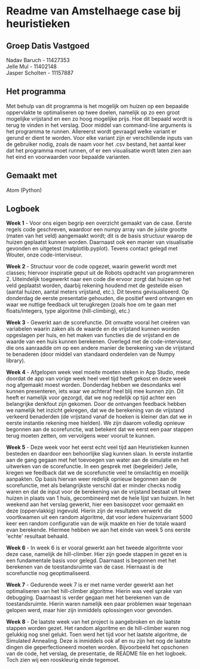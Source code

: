 # Readme van Amstelhaege case bij heuristieken
## Groep Datis Vastgoed
Nadav Baruch - 11427353</br>
Jelle Mul - 11402148</br>
Jasper Scholten - 11157887

## Het programma
Met behulp van dit programma is het mogelijk om huizen op een bepaalde oppervlakte te optimaliseren op twee doelen, namelijk op zo een groot mogelijke vrijstand en een zo hoog mogelijke prijs. Hoe dit bepaald wordt is terug te vinden in het verslag. Door middel van command-line arguments is het programma te runnen. Allereerst wordt gevraagd welke variant er gerund er dient te worden. Voor elke variant zijn er verschillende inputs van de gebruiker nodig, zoals de naam voor het .csv bestand, het aantal keer dat het programma moet runnen, of er een visualisatie wordt laten zien aan het eind en voorwaarden voor bepaalde varianten. 
## Gemaakt met
Atom (Python)

## Logboek
**Week 1** - Voor ons eigen begrip een overzicht gemaakt van de case. Eerste regels code geschreven, waardoor een numpy array van de juiste grootte (maten van het veld) aangemaakt wordt; dit is de basis structuur waarop de huizen geplaatst kunnen worden. Daarnaast ook een manier van visualisatie gevonden en uitgetest (matplotlib.pyplot). Tevens contact gelegd met Wouter, onze code-interviseur.

**Week 2** - Structuur voor de code opgezet, waarin gewerkt wordt met classes; hiervoor inspiratie geput uit de Robots opdracht van programmeren 2. Uiteindelijk toegewerkt naar een code die ervoor zorgt dat huizen op het veld geplaatst worden, daarbij rekening houdend met de gestelde eisen (aantal huizen, aantal meters vrijstand, etc.). Dit tevens gevisualiseerd. Op donderdag de eerste presentatie gehouden, die positief werd ontvangen en waar we nuttige feedback uit terugkregen (zoals hoe om te gaan met floats/integers, type algoritme (hill-climbing), etc.)

**Week 3** - Gewerkt aan de scorefunctie. Dit omvatte vooral het creëren van variabelen waarin zaken als de waarde en de vrijstand kunnen worden opgeslagen per huis, en het maken van functies die de vrijstand en de waarde van een huis kunnen berekenen. Overlegd met de code-interviseur, die ons aanraadde om op een andere manier de berekening van de vrijstand te benaderen (door middel van standaard onderdelen van de Numpy library).

**Week 4** - Afgelopen week veel moeite moeten steken in App Studio, mede doordat de app van vorige week heel veel tijd heeft gekost en deze week nog afgemaakt moest worden. Donderdag hebben we desondanks wel kunnen presenteren, iets waar we achteraf heel blij mee kunnen zijn. Dit heeft er namelijk voor gezorgd, dat we nog redelijk op tijd achter een belangrijke denkfout zijn gekomen. Door de ontvangen feedback hebben we namelijk het inzicht gekregen, dat we de berekening van de vrijstand verkeerd benaderden (de vrijstand vanaf de hoeken is kleiner dan dat we in eerste instantie rekening mee hielden). We zijn daarom volledig opnieuw begonnen aan de scorefunctie, wat betekent dat we eerst een paar stappen terug moeten zetten, om vervolgens weer vooruit te kunnen.

**Week 5** - Deze week voor het eerst echt veel tijd aan Heuristieken kunnen besteden en daardoor een behoorlijke slag kunnen slaan. In eerste instantie aan de gang gegaan met het toevoegen van water aan de simulatie en het uitwerken van de scorefunctie. In een gesprek met (begeleider) Jelle, kregen we feedback dat we de scorefunctie veel te omslachtig en moeilijk aanpakten. Op basis hiervan weer redelijk opnieuw begonnen aan de scorefunctie, met als belangrijkste verschil dat er minder checks nodig waren en dat de input voor de berekening van de vrijstand bestaat uit twee huizen in plaats van 1 huis, gecombineerd met de hele lijst van huizen. In het weekend aan het verslag gewerkt, hier een basisopzet voor gemaakt en deze (oppervlakkig) ingevuld. Hierin zijn de resultaten verwerkt die voortkwamen uit een random algoritme, dat voor iedere huizenvariant 5000 keer een random configuratie van de wijk maakte en hier de totale waard evan berekende. Hiermee hebben we aan het einde van week 5 ons eerste 'echte' resultaat behaald.

**Week 6** - In week 6 is er vooral gewerkt aan het tweede algoritmte voor deze case, namelijk de hill-climber. Hier zijn goede stappen in gezet en is een fundamentale basis voor gelegd. Daarnaast is begonnen met het berekenen van de toestandsruimte van de case. Hiernaast is de scorefunctie nog geoptimaliseerd.

**Week 7** - Gedurende week 7 is er met name verder gewerkt aan het optimaliseren van het hill-climber algoritme. Hierin was veel sprake van debugging. Daarnaast is verder gegaan met het berekenen van de toestandsruimte. Hierin waren namelijk een paar problemen waar tegenaan gelopen werd, maar hier zijn inmiddels oplossingen voor gevonden.

**Week 8** - De laatste week van het project is aangebroken en de laatste stappen worden gezet. Het random algoritme en de hill-climber waren nog gelukkig nog snel gelukt. Toen werd het tijd voor het laatste algoritme, de Simulated Annealing. Deze is inmiddels ook af en nu zijn het nog de laatste dingen die geperfectioneerd moeten worden. Bijvoorbeeld het opschonen van de code, het verslag, de presentatie, de README file en het logboek. Toch zien wij een rooskleurig einde tegemoet.
